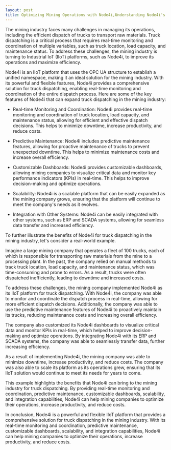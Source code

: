 ```yaml
---
layout: post
title: Optimizing Mining Operations with Node4i,Understanding Node4i's Chain Servers, Enhancing Industrial Communication and Management The Power of Industrial IoT for Truck Dispatching
---
```


The mining industry faces many challenges in managing its operations, including the efficient dispatch of trucks to transport raw materials. Truck dispatching is a critical process that requires real-time monitoring and coordination of multiple variables, such as truck location, load capacity, and maintenance status. To address these challenges, the mining industry is turning to Industrial IoT (IIoT) platforms, such as Node4i, to improve its operations and maximize efficiency.

Node4i is an IIoT platform that uses the OPC UA structure to establish a unified namespace, making it an ideal solution for the mining industry. With its powerful and flexible features, Node4i provides a comprehensive solution for truck dispatching, enabling real-time monitoring and coordination of the entire dispatch process. Here are some of the key features of Node4i that can expand truck dispatching in the mining industry:

- Real-time Monitoring and Coordination: Node4i provides real-time monitoring and coordination of truck location, load capacity, and maintenance status, allowing for efficient and effective dispatch decisions. This helps to minimize downtime, increase productivity, and reduce costs.

- Predictive Maintenance: Node4i includes predictive maintenance features, allowing for proactive maintenance of trucks to prevent unexpected downtime. This helps to minimize maintenance costs and increase overall efficiency.

- Customizable Dashboards: Node4i provides customizable dashboards, allowing mining companies to visualize critical data and monitor key performance indicators (KPIs) in real-time. This helps to improve decision-making and optimize operations.

- Scalability: Node4i is a scalable platform that can be easily expanded as the mining company grows, ensuring that the platform will continue to meet the company's needs as it evolves.

- Integration with Other Systems: Node4i can be easily integrated with other systems, such as ERP and SCADA systems, allowing for seamless data transfer and increased efficiency.

To further illustrate the benefits of Node4i for truck dispatching in the mining industry, let's consider a real-world example.

Imagine a large mining company that operates a fleet of 100 trucks, each of which is responsible for transporting raw materials from the mine to a processing plant. In the past, the company relied on manual methods to track truck location, load capacity, and maintenance status, which was time-consuming and prone to errors. As a result, trucks were often dispatched inefficiently, leading to downtime and increased costs.

To address these challenges, the mining company implemented Node4i as its IIoT platform for truck dispatching. With Node4i, the company was able to monitor and coordinate the dispatch process in real-time, allowing for more efficient dispatch decisions. Additionally, the company was able to use the predictive maintenance features of Node4i to proactively maintain its trucks, reducing maintenance costs and increasing overall efficiency.

The company also customized its Node4i dashboards to visualize critical data and monitor KPIs in real-time, which helped to improve decision-making and optimize operations. By integrating Node4i with its ERP and SCADA systems, the company was able to seamlessly transfer data, further increasing efficiency.

As a result of implementing Node4i, the mining company was able to minimize downtime, increase productivity, and reduce costs. The company was also able to scale its platform as its operations grew, ensuring that its IIoT solution would continue to meet its needs for years to come.

This example highlights the benefits that Node4i can bring to the mining industry for truck dispatching. By providing real-time monitoring and coordination, predictive maintenance, customizable dashboards, scalability, and integration capabilities, Node4i can help mining companies to optimize their operations, increase productivity, and reduce costs.

In conclusion, Node4i is a powerful and flexible IIoT platform that provides a comprehensive solution for truck dispatching in the mining industry. With its real-time monitoring and coordination, predictive maintenance, customizable dashboards, scalability, and integration capabilities, Node4i can help mining companies to optimize their operations, increase productivity, and reduce costs.
